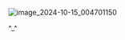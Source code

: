 ![image_2024-10-15_004701150](https://github.com/user-attachments/assets/4c61f79d-2af8-4b03-b047-691b860e0609)

^_^ 
